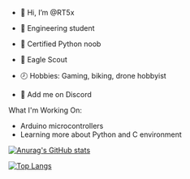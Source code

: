 - 👋 Hi, I’m @RT5x

- 📕 Engineering student
- 💪 Certified Python noob 
- 🦅 Eagle Scout 
- 🕗 Hobbies: Gaming, biking, drone hobbyist 
- 💬 Add me on Discord

What I'm Working On:
  - Arduino microcontrollers
  - Learning more about Python and C environment

[![Anurag's GitHub stats](https://github-readme-stats.vercel.app/api?username=RT5x&theme=dark)](https://github.com/anuraghazra/github-readme-stats)

[![Top Langs](https://github-readme-stats.vercel.app/api/top-langs/?username=RT5x&theme=dark)](https://github.com/anuraghazra/github-readme-stats)



<!---
RT5x/RT5x is a ✨ special ✨ repository because its `README.md` (this file) appears on your GitHub profile.
You can click the Preview link to take a look at your changes.
--->
